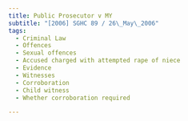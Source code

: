 ```yaml
---
title: Public Prosecutor v MY 
subtitle: "[2006] SGHC 89 / 26\_May\_2006"
tags:
  - Criminal Law
  - Offences
  - Sexual offences
  - Accused charged with attempted rape of niece
  - Evidence
  - Witnesses
  - Corroboration
  - Child witness
  - Whether corroboration required

---
```


